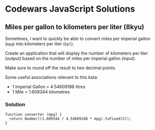 # Codewars JavaScript Solutions

## Miles per gallon to kilometers per liter (8kyu)

Sometimes, I want to quickly be able to convert miles per imperial gallon (`mpg`) into kilometers per liter (`kpl`).

Create an application that will display the number of kilometers per liter (output) based on the number of miles per imperial gallon (input).

Make sure to round off the result to two decimal points.

Some useful associations relevant to this kata:

- 1 Imperial Gallon = 4.54609188 litres
- 1 Mile = 1.609344 kilometres

### Solution

```
function converter (mpg) {
  return Number((1.609344 / 4.54609188 * mpg).toFixed(2));
}
```
